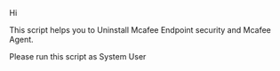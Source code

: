 Hi 

This script helps you to Uninstall Mcafee Endpoint security and Mcafee Agent.

Please run this script as System User
